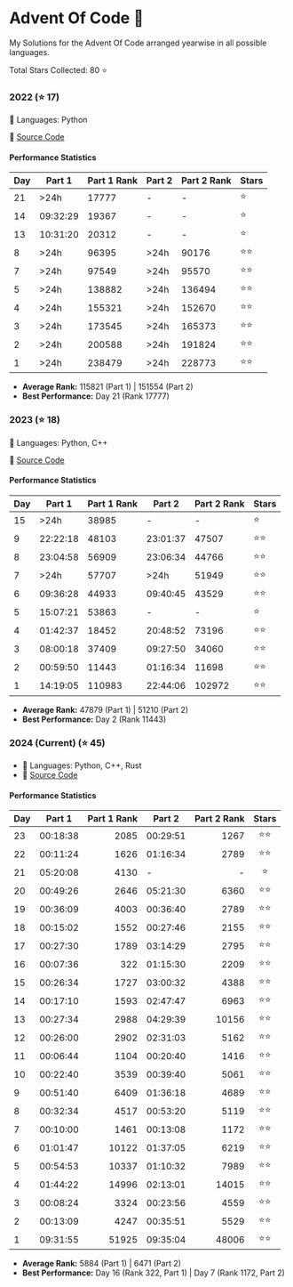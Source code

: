 # Advent Of Code 🎄

My Solutions for the Advent Of Code arranged yearwise in all possible languages.

Total Stars Collected: 80 ⭐

### 2022 (⭐ 17)

🔨 Languages: Python

📁 [Source Code](2022/)

#### Performance Statistics

| Day | Part 1   | Part 1 Rank | Part 2 | Part 2 Rank | Stars |
| --- | -------- | ----------- | ------ | ----------- | ----- |
| 21  | >24h     | 17777       | -      | -           | ⭐    |
| 14  | 09:32:29 | 19367       | -      | -           | ⭐    |
| 13  | 10:31:20 | 20312       | -      | -           | ⭐    |
| 8   | >24h     | 96395       | >24h   | 90176       | ⭐⭐  |
| 7   | >24h     | 97549       | >24h   | 95570       | ⭐⭐  |
| 5   | >24h     | 138882      | >24h   | 136494      | ⭐⭐  |
| 4   | >24h     | 155321      | >24h   | 152670      | ⭐⭐  |
| 3   | >24h     | 173545      | >24h   | 165373      | ⭐⭐  |
| 2   | >24h     | 200588      | >24h   | 191824      | ⭐⭐  |
| 1   | >24h     | 238479      | >24h   | 228773      | ⭐⭐  |

- **Average Rank:** 115821 (Part 1) | 151554 (Part 2)
- **Best Performance:** Day 21 (Rank 17777)

### 2023 (⭐ 18)

🔨 Languages: Python, C++

📁 [Source Code](2023/)

#### Performance Statistics

| Day | Part 1   | Part 1 Rank | Part 2   | Part 2 Rank | Stars |
| --- | -------- | ----------- | -------- | ----------- | ----- |
| 15  | >24h     | 38985       | -        | -           | ⭐    |
| 9   | 22:22:18 | 48103       | 23:01:37 | 47507       | ⭐⭐  |
| 8   | 23:04:58 | 56909       | 23:06:34 | 44766       | ⭐⭐  |
| 7   | >24h     | 57707       | >24h     | 51949       | ⭐⭐  |
| 6   | 09:36:28 | 44933       | 09:40:45 | 43529       | ⭐⭐  |
| 5   | 15:07:21 | 53863       | -        | -           | ⭐    |
| 4   | 01:42:37 | 18452       | 20:48:52 | 73196       | ⭐⭐  |
| 3   | 08:00:18 | 37409       | 09:27:50 | 34060       | ⭐⭐  |
| 2   | 00:59:50 | 11443       | 01:16:34 | 11698       | ⭐⭐  |
| 1   | 14:19:05 | 110983      | 22:44:06 | 102972      | ⭐⭐  |

- **Average Rank:** 47879 (Part 1) | 51210 (Part 2)
- **Best Performance:** Day 2 (Rank 11443)

### 2024 (Current) (⭐ 45)

- 🔨 Languages: Python, C++, Rust
- 📁 [Source Code](2024/)

#### Performance Statistics

| Day | Part 1   | Part 1 Rank | Part 2   | Part 2 Rank | Stars |
| --- | -------- | ----------: | -------- | ----------: | :---: |
| 23  | 00:18:38 |        2085 | 00:29:51 |        1267 | ⭐⭐  |
| 22  | 00:11:24 |        1626 | 01:16:34 |        2789 | ⭐⭐  |
| 21  | 05:20:08 |        4130 | -        |          -  | ⭐    |
| 20  | 00:49:26 |        2646 | 05:21:30 |        6360 | ⭐⭐  |
| 19  | 00:36:09 |        4003 | 00:36:40 |        2789 | ⭐⭐  |
| 18  | 00:15:02 |        1552 | 00:27:46 |        2155 | ⭐⭐  |
| 17  | 00:27:30 |        1789 | 03:14:29 |        2795 | ⭐⭐  |
| 16  | 00:07:36 |         322 | 01:15:30 |        2209 | ⭐⭐  |
| 15  | 00:26:34 |        1727 | 03:00:32 |        4388 | ⭐⭐  |
| 14  | 00:17:10 |        1593 | 02:47:47 |        6963 | ⭐⭐  |
| 13  | 00:27:34 |        2988 | 04:29:39 |       10156 | ⭐⭐  |
| 12  | 00:26:00 |        2902 | 02:31:03 |        5162 | ⭐⭐  |
| 11  | 00:06:44 |        1104 | 00:20:40 |        1416 | ⭐⭐  |
| 10  | 00:22:40 |        3539 | 00:39:40 |        5061 | ⭐⭐  |
| 9   | 00:51:40 |        6409 | 01:36:18 |        4689 | ⭐⭐  |
| 8   | 00:32:34 |        4517 | 00:53:20 |        5119 | ⭐⭐  |
| 7   | 00:10:00 |        1461 | 00:13:08 |        1172 | ⭐⭐  |
| 6   | 01:01:47 |       10122 | 01:37:05 |        6219 | ⭐⭐  |
| 5   | 00:54:53 |       10337 | 01:10:32 |        7989 | ⭐⭐  |
| 4   | 01:44:22 |       14996 | 02:13:01 |       14015 | ⭐⭐  |
| 3   | 00:08:24 |        3324 | 00:23:56 |        4559 | ⭐⭐  |
| 2   | 00:13:09 |        4247 | 00:35:51 |        5529 | ⭐⭐  |
| 1   | 09:31:55 |       51925 | 09:35:04 |       48006 | ⭐⭐  |

- **Average Rank:** 5884 (Part 1) | 6471 (Part 2)
- **Best Performance:** Day 16 (Rank 322, Part 1) | Day 7 (Rank 1172, Part 2)
